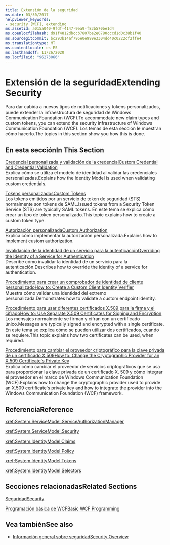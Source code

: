 ```yaml
---
title: Extensión de la seguridad
ms.date: 03/30/2017
helpviewer_keywords:
- security [WCF], extending
ms.assetid: a015a040-9fdf-4147-9ea9-f83b570be1d4
ms.openlocfilehash: d91f4812dbccb7807be2e0780cccd1d0c38b1f40
ms.sourcegitcommit: bc293b14af795e0e999e3304dd40c0222cf2ffe4
ms.translationtype: MT
ms.contentlocale: es-ES
ms.lasthandoff: 11/26/2020
ms.locfileid: "96273066"
---
```

# <a name="extending-security"></a><span data-ttu-id="7730e-102">Extensión de la seguridad</span><span class="sxs-lookup"><span data-stu-id="7730e-102">Extending Security</span></span>

<span data-ttu-id="7730e-103">Para dar cabida a nuevos tipos de notificaciones y tokens personalizados, puede extender la infraestructura de seguridad de Windows Communication Foundation (WCF).</span><span class="sxs-lookup"><span data-stu-id="7730e-103">To accommodate new claim types and custom tokens, you can extend the security infrastructure of Windows Communication Foundation (WCF).</span></span> <span data-ttu-id="7730e-104">Los temas de esta sección le muestran cómo hacerlo.</span><span class="sxs-lookup"><span data-stu-id="7730e-104">The topics in this section show you how this is done.</span></span>  
  
## <a name="in-this-section"></a><span data-ttu-id="7730e-105">En esta sección</span><span class="sxs-lookup"><span data-stu-id="7730e-105">In This Section</span></span>  
  
 [<span data-ttu-id="7730e-106">Credencial personalizada y validación de la credencial</span><span class="sxs-lookup"><span data-stu-id="7730e-106">Custom Credential and Credential Validation</span></span>](custom-credential-and-credential-validation.md)  
 <span data-ttu-id="7730e-107">Explica cómo se utiliza el modelo de identidad al validar las credenciales personalizadas.</span><span class="sxs-lookup"><span data-stu-id="7730e-107">Explains how the Identity Model is used when validating custom credentials.</span></span>  
  
 [<span data-ttu-id="7730e-108">Tokens personalizados</span><span class="sxs-lookup"><span data-stu-id="7730e-108">Custom Tokens</span></span>](custom-tokens.md)  
 <span data-ttu-id="7730e-109">Los tokens emitidos por un servicio de token de seguridad (STS) normalmente son tokens de SAML.</span><span class="sxs-lookup"><span data-stu-id="7730e-109">Issued tokens from a Security Token Service (STS) are typically SAML tokens.</span></span> <span data-ttu-id="7730e-110">En este tema se explica cómo crear un tipo de token personalizado.</span><span class="sxs-lookup"><span data-stu-id="7730e-110">This topic explains how to create a custom token type.</span></span>  
  
 [<span data-ttu-id="7730e-111">Autorización personalizada</span><span class="sxs-lookup"><span data-stu-id="7730e-111">Custom Authorization</span></span>](custom-authorization.md)  
 <span data-ttu-id="7730e-112">Explica cómo implementar la autorización personalizada.</span><span class="sxs-lookup"><span data-stu-id="7730e-112">Explains how to implement custom authorization.</span></span>  
  
 [<span data-ttu-id="7730e-113">Invalidación de la identidad de un servicio para la autenticación</span><span class="sxs-lookup"><span data-stu-id="7730e-113">Overriding the Identity of a Service for Authentication</span></span>](overriding-the-identity-of-a-service-for-authentication.md)  
 <span data-ttu-id="7730e-114">Describe cómo invalidar la identidad de un servicio para la autenticación.</span><span class="sxs-lookup"><span data-stu-id="7730e-114">Describes how to override the identity of a service for authentication.</span></span>  
  
 [<span data-ttu-id="7730e-115">Procedimiento para crear un comprobador de identidad de cliente personalizado</span><span class="sxs-lookup"><span data-stu-id="7730e-115">How to: Create a Custom Client Identity Verifier</span></span>](how-to-create-a-custom-client-identity-verifier.md)  
 <span data-ttu-id="7730e-116">Muestra cómo validar una identidad del extremo personalizada.</span><span class="sxs-lookup"><span data-stu-id="7730e-116">Demonstrates how to validate a custom endpoint identity.</span></span>  
  
 [<span data-ttu-id="7730e-117">Procedimiento para usar diferentes certificados X.509 para la firma y el cifrado</span><span class="sxs-lookup"><span data-stu-id="7730e-117">How to: Use Separate X.509 Certificates for Signing and Encryption</span></span>](how-to-use-separate-x-509-certificates-for-signing-and-encryption.md)  
 <span data-ttu-id="7730e-118">Los mensajes normalmente se firman y cifran con un certificado único.</span><span class="sxs-lookup"><span data-stu-id="7730e-118">Messages are typically signed and encrypted with a single certificate.</span></span> <span data-ttu-id="7730e-119">En este tema se explica cómo se pueden utilizar dos certificados, cuando se requiere.</span><span class="sxs-lookup"><span data-stu-id="7730e-119">This topic explains how two certificates can be used, when required.</span></span>  
  
 [<span data-ttu-id="7730e-120">Procedimiento para cambiar el proveedor criptográfico para la clave privada de un certificado X.509</span><span class="sxs-lookup"><span data-stu-id="7730e-120">How to: Change the Cryptographic Provider for an X.509 Certificate's Private Key</span></span>](change-cryptographic-provider-x509-certificate-private-key.md)  
 <span data-ttu-id="7730e-121">Explica cómo cambiar el proveedor de servicios criptográficos que se usa para proporcionar la clave privada de un certificado X. 509 y cómo integrar el proveedor en el marco de Windows Communication Foundation (WCF).</span><span class="sxs-lookup"><span data-stu-id="7730e-121">Explains how to change the cryptographic provider used to provide an X.509 certificate's private key and how to integrate the provider into the Windows Communication Foundation (WCF) framework.</span></span>  
  
## <a name="reference"></a><span data-ttu-id="7730e-122">Referencia</span><span class="sxs-lookup"><span data-stu-id="7730e-122">Reference</span></span>  

 <xref:System.ServiceModel.ServiceAuthorizationManager>  
  
 <xref:System.ServiceModel.Security>  
  
 <xref:System.IdentityModel.Claims>  
  
 <xref:System.IdentityModel.Policy>  
  
 <xref:System.IdentityModel.Tokens>  
  
 <xref:System.IdentityModel.Selectors>  
  
## <a name="related-sections"></a><span data-ttu-id="7730e-123">Secciones relacionadas</span><span class="sxs-lookup"><span data-stu-id="7730e-123">Related Sections</span></span>  

 [<span data-ttu-id="7730e-124">Seguridad</span><span class="sxs-lookup"><span data-stu-id="7730e-124">Security</span></span>](../feature-details/security.md)  
  
 [<span data-ttu-id="7730e-125">Programación básica de WCF</span><span class="sxs-lookup"><span data-stu-id="7730e-125">Basic WCF Programming</span></span>](../basic-wcf-programming.md)  
  
## <a name="see-also"></a><span data-ttu-id="7730e-126">Vea también</span><span class="sxs-lookup"><span data-stu-id="7730e-126">See also</span></span>

- [<span data-ttu-id="7730e-127">Información general sobre seguridad</span><span class="sxs-lookup"><span data-stu-id="7730e-127">Security Overview</span></span>](../feature-details/security-overview.md)
